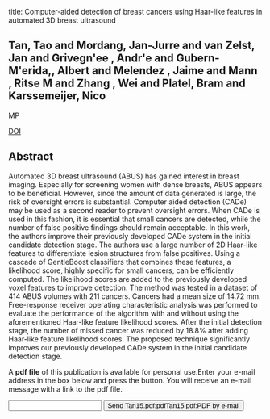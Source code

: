 title: Computer-aided detection of breast cancers using Haar-like features in automated 3D breast ultrasound

## Tan, Tao and Mordang, Jan-Jurre and van Zelst, Jan and Grivegn'ee , Andr'e and Gubern-M'erida,, Albert and Melendez , Jaime and Mann , Ritse M and Zhang , Wei and Platel, Bram and Karssemeijer, Nico
MP

<a href="https://doi.org/10.1118/1.4914162">DOI</a>

## Abstract
Automated 3D breast ultrasound (ABUS) has gained interest in breast imaging. Especially for screening women with dense breasts, ABUS appears to be beneficial. However, since the amount of data generated is large, the risk of oversight errors is substantial. Computer aided detection (CADe) may be used as a second reader to prevent oversight errors. When CADe is used in this fashion, it is essential that small cancers are detected, while the number of false positive findings should remain acceptable. In this work, the authors improve their previously developed CADe system in the initial candidate detection stage. The authors use a large number of 2D Haar-like features to differentiate lesion structures from false positives. Using a cascade of GentleBoost classifiers that combines these features, a likelihood score, highly specific for small cancers, can be efficiently computed. The likelihood scores are added to the previously developed voxel features to improve detection. The method was tested in a dataset of 414 ABUS volumes with 211 cancers. Cancers had a mean size of 14.72 mm. Free-response receiver operating characteristic analysis was performed to evaluate the performance of the algorithm with and without using the aforementioned Haar-like feature likelihood scores. After the initial detection stage, the number of missed cancer was reduced by 18.8% after adding Haar-like feature likelihood scores. The proposed technique significantly improves our previously developed CADe system in the initial candidate detection stage.

A <b>pdf file</b> of this publication is available for personal use.Enter your e-mail address in the box below and press the button. You will receive an e-mail message with a link to the pdf file.
<form action="sender.php">  <input type="text" name="email">  <input type="submit" value="Send Tan15.pdf:pdfTan15.pdf:PDF by e-mail"></form>
